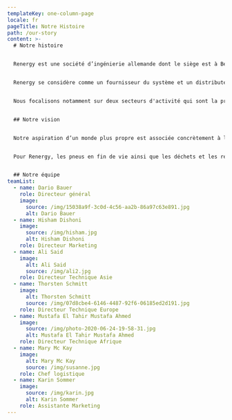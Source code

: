 ```yaml
---
templateKey: one-column-page
locale: fr
pageTitle: Notre Histoire
path: /our-story
content: >-
  # Notre histoire


  Renergy est une société d’ingénierie allemande dont le siège est à Berlin avec une filiale à Dubaï. 


  Renergy se considère comme un fournisseur du système et un distributeur de technologies écologiques innovantes et lucratives dans la sphère du recyclage et de la récupération. Nous procurons des solutions clés à main ajustée à vos exigences, sans besoin d’investir de votre part. 


  Nous focalisons notamment sur deux secteurs d'activité qui sont la production de l'énergie à partir du recyclage ainsi des déchets et des pneus.


  ## Notre vision


  Notre aspiration d’un monde plus propre est associée concrètement à la transformation des déchets en bien de valeur avec un rendement élevé sur l’investissement. Une approche écologique ne limoge plus la réussite économique. La croissance inaltérable des flux de déchets et des quantités de pneus expirés utile partout dans le monde impose à accroître les efforts pour trouver des épilogues écologiques et bénéfiques. En tenant compte de ces aspects, nous avons commencé à développer des systèmes de récupération d’énergie des pneus et des déchets qui reflètent nos jours l’état actuel de la technique et, pour la première fois, le taux d’activité et de rentabilité du capital employé est très haut. 


  Pour Renergy, les pneus en fin de vie ainsi que les déchets et les résidus sont des matières premières chichiteuses. Le retranchement simplement ou l’incinération ne standardise plus à notre idéal.


  ## Notre équipe
teamList:
  - name: Dario Bauer
    role: Directeur général
    image:
      source: /img/15038a9f-3c0d-4c56-aa2b-86a97c63e891.jpg
      alt: Dario Bauer
  - name: Hisham Dishoni
    image:
      source: /img/hisham.jpg
      alt: Hisham Dishoni
    role: Directeur Marketing
  - name: Ali Said
    image:
      alt: Ali Said
      source: /img/ali2.jpg
    role: Directeur Technique Asie
  - name: Thorsten Schmitt
    image:
      alt: Thorsten Schmitt
      source: /img/07d8cbe4-6146-4487-92f6-06185ed2d191.jpg
    role: Directeur Technique Europe
  - name: Mustafa El Tahir Mustafa Ahmed
    image:
      source: /img/photo-2020-06-24-19-58-31.jpg
      alt: Mustafa El Tahir Mustafa Ahmed
    role: Directeur Technique Afrique
  - name: Mary Mc Kay
    image:
      alt: Mary Mc Kay
      source: /img/susanne.jpg
    role: Chef logistique
  - name: Karin Sommer
    image:
      source: /img/karin.jpg
      alt: Karin Sommer
    role: Assistante Marketing
---
```

